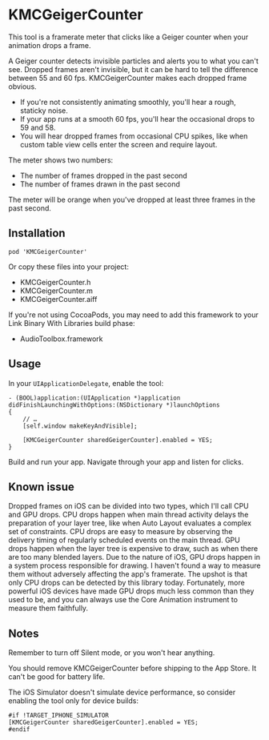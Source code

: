 # KMCGeigerCounter

This tool is a framerate meter that clicks like a Geiger counter when your animation drops a frame.

A Geiger counter detects invisible particles and alerts you to what you can't see. Dropped frames aren't invisible, but it can be hard to tell the difference between 55 and 60 fps. KMCGeigerCounter makes each dropped frame obvious.

- If you're not consistently animating smoothly, you'll hear a rough, staticky noise.
- If your app runs at a smooth 60 fps, you'll hear the occasional drops to 59 and 58.
- You will hear dropped frames from occasional CPU spikes, like when custom table view cells enter the screen and require layout.

The meter shows two numbers:

- The number of frames dropped in the past second
- The number of frames drawn in the past second

The meter will be orange when you've dropped at least three frames in the past second.

## Installation

`pod 'KMCGeigerCounter'`

Or copy these files into your project:

- KMCGeigerCounter.h
- KMCGeigerCounter.m
- KMCGeigerCounter.aiff

If you're not using CocoaPods, you may need to add this framework to your Link Binary With Libraries build phase:

- AudioToolbox.framework

## Usage

In your `UIApplicationDelegate`, enable the tool:

```objc
- (BOOL)application:(UIApplication *)application didFinishLaunchingWithOptions:(NSDictionary *)launchOptions
{
    // …
    [self.window makeKeyAndVisible];

    [KMCGeigerCounter sharedGeigerCounter].enabled = YES;
}
```

Build and run your app. Navigate through your app and listen for clicks.

## Known issue

Dropped frames on iOS can be divided into two types, which I'll call CPU and GPU drops. CPU drops happen when main thread activity delays the preparation of your layer tree, like when Auto Layout evaluates a complex set of constraints. CPU drops are easy to measure by observing the delivery timing of regularly scheduled events on the main thread. GPU drops happen when the layer tree is expensive to draw, such as when there are too many blended layers. Due to the nature of iOS, GPU drops happen in a system process responsible for drawing. I haven't found a way to measure them without adversely affecting the app's framerate. The upshot is that only CPU drops can be detected by this library today. Fortunately, more powerful iOS devices have made GPU drops much less common than they used to be, and you can always use the Core Animation instrument to measure them faithfully.

## Notes

Remember to turn off Silent mode, or you won't hear anything. 

You should remove KMCGeigerCounter before shipping to the App Store. It can't be good for battery life.

The iOS Simulator doesn't simulate device performance, so consider enabling the tool only for device builds:

```objc
#if !TARGET_IPHONE_SIMULATOR
[KMCGeigerCounter sharedGeigerCounter].enabled = YES;
#endif
```

